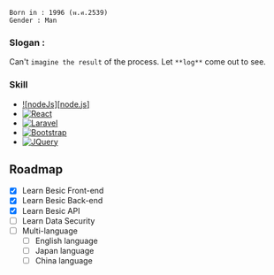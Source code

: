 
`Born in : 1996 (พ.ศ.2539)`<br>
`Gender : Man `

### Slogan :
Can't ```imagine the result``` of the process. Let ```**log**``` come out to see.

<a name="readme-top"></a>
### Skill
* [![nodeJs][node.js]][nodejs-url]
* [![React][React.js]][React-url]
* [![Laravel][Laravel.com]][Laravel-url]
* [![Bootstrap][Bootstrap.com]][Bootstrap-url]
* [![JQuery][JQuery.com]][JQuery-url]

## Roadmap
- [x] Learn Besic Front-end
- [x] Learn Besic Back-end
- [x] Learn Besic API
- [ ] Learn Data Security
- [ ] Multi-language
    - [ ] English language
    - [ ] Japan language
    - [ ] China language
<!-- MARKDOWN LINKS & IMAGES -->
<!-- https://www.markdownguide.org/basic-syntax/#reference-style-links -->
[React.js]: https://img.shields.io/
[React-url]: https://reactjs.org/
[Laravel.com]: https://img.shields.io/
[Laravel-url]: https://laravel.com
[Bootstrap.com]: https://img.shields.io/
[Bootstrap-url]: https://getbootstrap.com
[JQuery.com]: https://img.shields.io/badge/
[JQuery-url]: https://jquery.com
[React.js]: https://img.shields.io/
[nodeJs]: https://img.shields.io/
[nodejs-url]: http://nodejs.org
